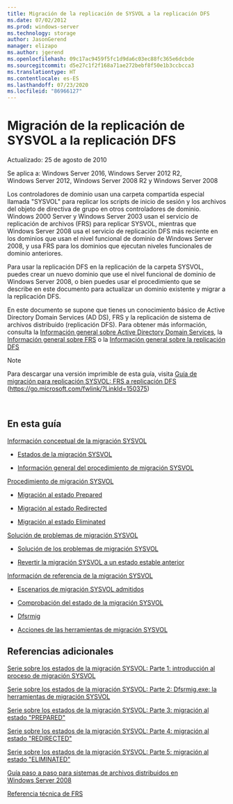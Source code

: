 ```yaml
---
title: Migración de la replicación de SYSVOL a la replicación DFS
ms.date: 07/02/2012
ms.prod: windows-server
ms.technology: storage
author: JasonGerend
manager: elizapo
ms.author: jgerend
ms.openlocfilehash: 09c17ac9459f5fc1d9da6c03ec88fc365e6dcbde
ms.sourcegitcommit: d5e27c1f2f168a71ae272bebf8f50e1b3ccbcca3
ms.translationtype: HT
ms.contentlocale: es-ES
ms.lasthandoff: 07/23/2020
ms.locfileid: "86966127"
---
```

# <a name="migrate-sysvol-replication-to-dfs-replication"></a>Migración de la replicación de SYSVOL a la replicación DFS


Actualizado: 25 de agosto de 2010

Se aplica a: Windows Server 2016, Windows Server 2012 R2, Windows Server 2012, Windows Server 2008 R2 y Windows Server 2008

Los controladores de dominio usan una carpeta compartida especial llamada "SYSVOL" para replicar los scripts de inicio de sesión y los archivos del objeto de directiva de grupo en otros controladores de dominio. Windows 2000 Server y Windows Server 2003 usan el servicio de replicación de archivos (FRS) para replicar SYSVOL, mientras que Windows Server 2008 usa el servicio de replicación DFS más reciente en los dominios que usan el nivel funcional de dominio de Windows Server 2008, y usa FRS para los dominios que ejecutan niveles funcionales de dominio anteriores.

Para usar la replicación DFS en la replicación de la carpeta SYSVOL, puedes crear un nuevo dominio que use el nivel funcional de dominio de Windows Server 2008, o bien puedes usar el procedimiento que se describe en este documento para actualizar un dominio existente y migrar a la replicación DFS.

En este documento se supone que tienes un conocimiento básico de Active Directory Domain Services (AD DS), FRS y la replicación de sistema de archivos distribuido (replicación DFS). Para obtener más información, consulta la [Información general sobre Active Directory Domain Services](https://go.microsoft.com/fwlink/?linkid=147787), la [Información general sobre FRS](https://go.microsoft.com/fwlink/?linkid=121763) o la [Información general sobre la replicación DFS](https://go.microsoft.com/fwlink/?linkid=121762)


> [!NOTE]
> Para descargar una versión imprimible de esta guía, visita <a href="https://go.microsoft.com/fwlink/?linkid=150375">Guía de migración para replicación SYSVOL: FRS a replicación DFS</a> (https://go.microsoft.com/fwlink/?LinkId=150375)
<br>


## <a name="in-this-guide"></a>En esta guía

[Información conceptual de la migración SYSVOL](/previous-versions/windows/it-pro/windows-server-2008-r2-and-2008/dd640170(v=ws.10))

  - [Estados de la migración SYSVOL](/previous-versions/windows/it-pro/windows-server-2008-r2-and-2008/dd641052(v=ws.10))  
      
  - [Información general del procedimiento de migración SYSVOL](/previous-versions/windows/it-pro/windows-server-2008-r2-and-2008/dd639809(v=ws.10))  
      

[Procedimiento de migración SYSVOL](/previous-versions/windows/it-pro/windows-server-2008-r2-and-2008/dd639860(v=ws.10))

  - [Migración al estado Prepared](/previous-versions/windows/it-pro/windows-server-2008-r2-and-2008/dd641193(v=ws.10))  
      
  - [Migración al estado Redirected](/previous-versions/windows/it-pro/windows-server-2008-r2-and-2008/dd641340(v=ws.10))  
      
  - [Migración al estado Eliminated](/previous-versions/windows/it-pro/windows-server-2008-r2-and-2008/dd640254(v=ws.10))  
      

[Solución de problemas de migración SYSVOL](/previous-versions/windows/it-pro/windows-server-2008-r2-and-2008/dd640395(v=ws.10))

  - [Solución de los problemas de migración SYSVOL](/previous-versions/windows/it-pro/windows-server-2008-r2-and-2008/dd639976(v=ws.10))  
      
  - [Revertir la migración SYSVOL a un estado estable anterior](/previous-versions/windows/it-pro/windows-server-2008-r2-and-2008/dd640509(v=ws.10))  
      

[Información de referencia de la migración SYSVOL](/previous-versions/windows/it-pro/windows-server-2008-r2-and-2008/dd640293(v=ws.10))

  - [Escenarios de migración SYSVOL admitidos](/previous-versions/windows/it-pro/windows-server-2008-r2-and-2008/dd639854(v=ws.10))  
      
  - [Comprobación del estado de la migración SYSVOL](/previous-versions/windows/it-pro/windows-server-2008-r2-and-2008/dd639789(v=ws.10))  
      
  - [Dfsrmig](/previous-versions/windows/it-pro/windows-server-2008-r2-and-2008/dd641227(v=ws.10))  
      
  - [Acciones de las herramientas de migración SYSVOL](/previous-versions/windows/it-pro/windows-server-2008-r2-and-2008/dd639712(v=ws.10))  
      

## <a name="additional-references"></a>Referencias adicionales

[Serie sobre los estados de la migración SYSVOL: Parte 1: introducción al proceso de migración SYSVOL](https://go.microsoft.com/fwlink/?linkid=121756)

[Serie sobre los estados de la migración SYSVOL: Parte 2: Dfsrmig.exe: la herramientas de migración SYSVOL](https://go.microsoft.com/fwlink/?linkid=121757)

[Serie sobre los estados de la migración SYSVOL: Parte 3: migración al estado "PREPARED"](https://go.microsoft.com/fwlink/?linkid=121758)

[Serie sobre los estados de la migración SYSVOL: Parte 4: migración al estado "REDIRECTED"](https://go.microsoft.com/fwlink/?linkid=121759)

[Serie sobre los estados de la migración SYSVOL: Parte 5: migración al estado "ELIMINATED"](https://go.microsoft.com/fwlink/?linkid=121760)

[Guía paso a paso para sistemas de archivos distribuidos en Windows Server 2008](https://go.microsoft.com/fwlink/?linkid=85231)

[Referencia técnica de FRS](https://go.microsoft.com/fwlink/?linkid=121764)

